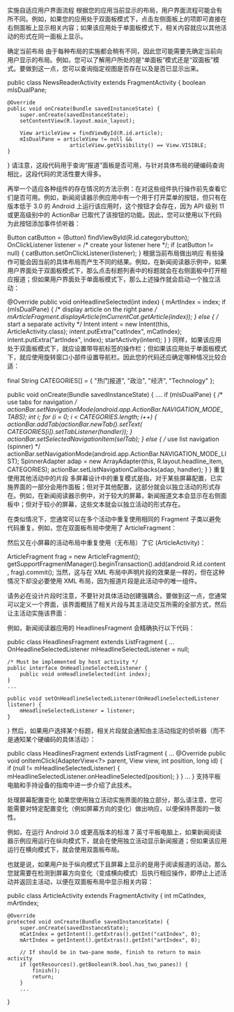 
实施自适应用户界面流程
根据您的应用当前显示的布局，用户界面流程可能会有所不同。例如，如果您的应用处于双面板模式下，点击左侧面板上的项即可直接在右侧面板上显示相关内容；如果该应用处于单面板模式下，相关内容就应以其他活动的形式在同一面板上显示。

确定当前布局
由于每种布局的实施都会稍有不同，因此您可能需要先确定当前向用户显示的布局。例如，您可以了解用户所处的是“单面板”模式还是“双面板”模式。要做到这一点，您可以查询指定视图是否存在以及是否已显示出来。

public class NewsReaderActivity extends FragmentActivity {
    boolean mIsDualPane;

    @Override
    public void onCreate(Bundle savedInstanceState) {
        super.onCreate(savedInstanceState);
        setContentView(R.layout.main_layout);

        View articleView = findViewById(R.id.article);
        mIsDualPane = articleView != null && 
                        articleView.getVisibility() == View.VISIBLE;
    }
}
请注意，这段代码用于查询“报道”面板是否可用，与针对具体布局的硬编码查询相比，这段代码的灵活性要大得多。

再举一个适应各种组件的存在情况的方法示例：在对这些组件执行操作前先查看它们是否可用。例如，新闻阅读器示例应用中有一个用于打开菜单的按钮，但只有在版本低于 3.0 的 Android 上运行该应用时，这个按钮才会存在，因为 API 级别 11 或更高级别中的 ActionBar 已取代了该按钮的功能。因此，您可以使用以下代码为此按钮添加事件侦听器：

Button catButton = (Button) findViewById(R.id.categorybutton);
OnClickListener listener = /* create your listener here */;
if (catButton != null) {
    catButton.setOnClickListener(listener);
}
根据当前布局做出响应
有些操作可能会因当前的具体布局而产生不同的结果。例如，在新闻阅读器示例中，如果用户界面处于双面板模式下，那么点击标题列表中的标题就会在右侧面板中打开相应报道；但如果用户界面处于单面板模式下，那么上述操作就会启动一个独立活动：

@Override
public void onHeadlineSelected(int index) {
    mArtIndex = index;
    if (mIsDualPane) {
        /* display article on the right pane */
        mArticleFragment.displayArticle(mCurrentCat.getArticle(index));
    } else {
        /* start a separate activity */
        Intent intent = new Intent(this, ArticleActivity.class);
        intent.putExtra("catIndex", mCatIndex);
        intent.putExtra("artIndex", index);
        startActivity(intent);
    }
}
同样，如果该应用处于双面板模式下，就应设置带导航标签的操作栏；但如果该应用处于单面板模式下，就应使用旋转窗口小部件设置导航栏。因此您的代码还应确定哪种情况比较合适：

final String CATEGORIES[] = { "热门报道", "政治", "经济", "Technology" };

public void onCreate(Bundle savedInstanceState) {
    ....
    if (mIsDualPane) {
        /* use tabs for navigation */
        actionBar.setNavigationMode(android.app.ActionBar.NAVIGATION_MODE_TABS);
        int i;
        for (i = 0; i < CATEGORIES.length; i++) {
            actionBar.addTab(actionBar.newTab().setText(
                CATEGORIES[i]).setTabListener(handler));
        }
        actionBar.setSelectedNavigationItem(selTab);
    }
    else {
        /* use list navigation (spinner) */
        actionBar.setNavigationMode(android.app.ActionBar.NAVIGATION_MODE_LIST);
        SpinnerAdapter adap = new ArrayAdapter(this, 
                R.layout.headline_item, CATEGORIES);
        actionBar.setListNavigationCallbacks(adap, handler);
    }
}
重复使用其他活动中的片段
多屏幕设计中的重复模式是指，对于某些屏幕配置，已实施界面的一部分会用作面板；但对于其他配置，这部分就会以独立活动的形式存在。例如，在新闻阅读器示例中，对于较大的屏幕，新闻报道文本会显示在右侧面板中；但对于较小的屏幕，这些文本就会以独立活动的形式存在。

在类似情况下，您通常可以在多个活动中重复使用相同的 Fragment 子类以避免代码重复。例如，您在双面板布局中使用了 ArticleFragment：

<LinearLayout xmlns:android="http://schemas.android.com/apk/res/android"
    android:layout_width="fill_parent"
    android:layout_height="fill_parent"
    android:orientation="horizontal">
    <fragment android:id="@+id/headlines"
              android:layout_height="fill_parent"
              android:name="com.example.android.newsreader.HeadlinesFragment"
              android:layout_width="400dp"
              android:layout_marginRight="10dp"/>
    <fragment android:id="@+id/article"
              android:layout_height="fill_parent"
              android:name="com.example.android.newsreader.ArticleFragment"
              android:layout_width="fill_parent" />
</LinearLayout>
然后又在小屏幕的活动布局中重复使用（无布局）了它 (ArticleActivity)：

ArticleFragment frag = new ArticleFragment();
getSupportFragmentManager().beginTransaction().add(android.R.id.content, frag).commit();
当然，这与在 XML 布局中声明片段的效果是一样的，但在这种情况下却没必要使用 XML 布局，因为报道片段是此活动中的唯一组件。

请务必在设计片段时注意，不要针对具体活动创建强耦合。要做到这一点，您通常可以定义一个界面，该界面概括了相关片段与其主活动交互所需的全部方式，然后让主活动实施该界面：

例如，新闻阅读器应用的 HeadlinesFragment 会精确执行以下代码：

public class HeadlinesFragment extends ListFragment {
    ...
    OnHeadlineSelectedListener mHeadlineSelectedListener = null;

    /* Must be implemented by host activity */
    public interface OnHeadlineSelectedListener {
        public void onHeadlineSelected(int index);
    }
    ...

    public void setOnHeadlineSelectedListener(OnHeadlineSelectedListener listener) {
        mHeadlineSelectedListener = listener;
    }
}
然后，如果用户选择某个标题，相关片段就会通知由主活动指定的侦听器（而不是通知某个硬编码的具体活动）：

public class HeadlinesFragment extends ListFragment {
    ...
    @Override
    public void onItemClick(AdapterView<?> parent, 
                            View view, int position, long id) {
        if (null != mHeadlineSelectedListener) {
            mHeadlineSelectedListener.onHeadlineSelected(position);
        }
    }
    ...
}
支持平板电脑和手持设备的指南中进一步介绍了此技术。

处理屏幕配置变化
如果您使用独立活动实施界面的独立部分，那么请注意，您可能需要对特定配置变化（例如屏幕方向的变化）做出响应，以便保持界面的一致性。

例如，在运行 Android 3.0 或更高版本的标准 7 英寸平板电脑上，如果新闻阅读器示例应用运行在纵向模式下，就会在使用独立活动显示新闻报道；但如果该应用运行在横向模式下，就会使用双面板布局。

也就是说，如果用户处于纵向模式下且屏幕上显示的是用于阅读报道的活动，那么您就需要在检测到屏幕方向变化（变成横向模式）后执行相应操作，即停止上述活动并返回主活动，以便在双面板布局中显示相关内容：

public class ArticleActivity extends FragmentActivity {
    int mCatIndex, mArtIndex;

    @Override
    protected void onCreate(Bundle savedInstanceState) {
        super.onCreate(savedInstanceState);
        mCatIndex = getIntent().getExtras().getInt("catIndex", 0);
        mArtIndex = getIntent().getExtras().getInt("artIndex", 0);

        // If should be in two-pane mode, finish to return to main activity
        if (getResources().getBoolean(R.bool.has_two_panes)) {
            finish();
            return;
        }
        ...
}

